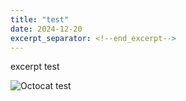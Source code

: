 ```yaml
---
title: "test"
date: 2024-12-20
excerpt_separator: <!--end_excerpt-->
---
```

excerpt test
<!--end_excerpt-->
![Octocat](/images/octocat.png)
test
